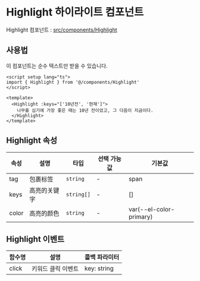# Highlight 하이라이트 컴포넌트

Highlight 컴포넌트 : [src/components/Highlight](https://github.com/web2-solution/web2-vue-framework/tree/dev/src/components/Highlight) 

## 사용법

이 컴포넌트는 순수 텍스트만 받을 수 있습니다.

```vue
<script setup lang="ts">
import { Highlight } from '@/components/Highlight'
</script>

<template>
  <Highlight :keys="['10년전', '현재']">
    나무를 심기에 가장 좋은 때는 10년 전이었고, 그 다음이 지금이다.
  </Highlight>
</template>

```

## Highlight 속성

| 속성 | 설명 | 타입 | 선택 가능 값 | 기본값 |
| ---- | ---- | ---- | ---- | ---- |
| tag | 包裹标签 | `string` | - | span |
| keys | 高亮的关键字 | `string[]` | - | [] |
| color | 高亮的颜色 | `string` | - | var(--el-color-primary) |

## Highlight 이벤트

| 함수명 | 설명 | 콜백 파라미터 |
| ---- | ---- | ---- |
| click | 키워드 클릭 이벤트 | key: string |
